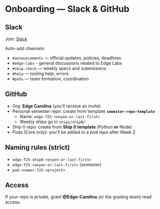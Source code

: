 # Onboarding — Slack & GitHub

## Slack
Join: [Slack](https://join.slack.com/t/edge-labs-group/shared_invite/zt-3cu0axi53-cGQqCySZPys5qcUVQF4pYg)

Auto-add channels:
- `#announcements` — official updates, policies, deadlines
- `#edge-labs` - general discussions related to Edge Labs
- `#ship-check` — weekly specs and submissions
- `#help` — tooling help, errors
- `#pods` — team formation, coordination

## GitHub
- Org: **Edge Carolina** (you’ll receive an invite)
- Personal semester repo: create from template **`semester-repo-template`**
  - Name: `edge-f25-<onyen-or-last-first>`
  - Weekly ships go in `ships/shipN/`
- Ship 0 repo: create from **Ship 0 template** (Python **or** Node)
- Pods (Core only): you’ll be added to a pod repo after Week 2

## Naming rules (strict)
- `edge-f25-ship0-<onyen-or-last-first>`
- `edge-f25-<onyen-or-last-first>` (semester)
- `pod-<name>-f25-<project>`

## Access
If your repo is private, grant **@Edge-Carolina** (or the grading team) read access.
